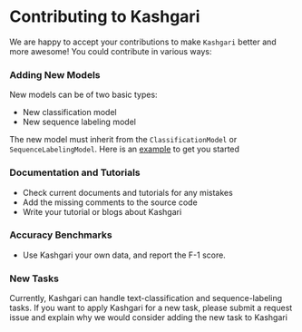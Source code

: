 # Contributing to Kashgari

We are happy to accept your contributions to make `Kashgari` better and more awesome! You could contribute in various ways:

### Adding New Models
New models can be of two basic types:

* New classification model
* New sequence labeling model

The new model must inherit from the `ClassificationModel` or `SequenceLabelingModel`. Here is an [example](docs/Tutorial_2_Classification.md#customize-your-own-model) to get you started

### Documentation and Tutorials

* Check current documents and tutorials for any mistakes
* Add the missing comments to the source code
* Write your tutorial or blogs about Kashgari

### Accuracy Benchmarks

* Use Kashgari your own data, and report the F-1 score.

### New Tasks

Currently, Kashgari can handle text-classification and sequence-labeling tasks. If you want to apply Kashgari for a new task, please submit a request issue and explain why we would consider adding the new task to Kashgari

